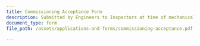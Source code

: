 ```yaml
---
title: Commissioning Acceptance Form
description: Submitted by Engineers to Inspectors at time of mechanical rough-in inspection.
document_type: form
file_path: /assets/applications-and-forms/commissioning-acceptance.pdf

---
```

